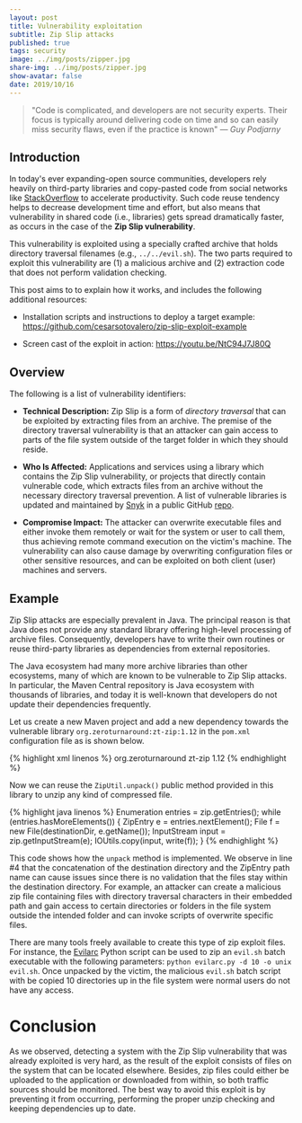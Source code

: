 ```yaml
---
layout: post
title: Vulnerability exploitation
subtitle: Zip Slip attacks
published: true
tags: security
image: ../img/posts/zipper.jpg
share-img: ../img/posts/zipper.jpg
show-avatar: false
date: 2019/10/16
---
```


>"Code is complicated, and developers are not security experts. Their focus is typically around delivering code on time and so can
easily miss security flaws, even if the practice is known" *― Guy Podjarny*

## Introduction

In today's ever expanding-open source communities, developers rely heavily on third-party libraries and copy-pasted code from social networks like [StackOverflow](https://stackoverflow.com/) to accelerate productivity. Such code reuse tendency helps to decrease development time and effort, but also means that vulnerability in shared code (i.e., libraries) gets spread dramatically faster, as occurs in the case of the **Zip Slip vulnerability**.

This vulnerability is exploited using a specially crafted archive that holds directory traversal filenames (e.g., `../../evil.sh`). The two parts required to exploit this vulnerability are (1) a malicious archive and (2) extraction code that does not perform validation checking.

This post aims to to explain how it works, and includes the following additional resources:

- Installation scripts and instructions to deploy a target example:
    <https://github.com/cesarsotovalero/zip-slip-exploit-example>

-   Screen cast of the exploit in action: <https://youtu.be/NtC94J7J80Q>

## Overview

The following is a list of vulnerability identifiers:

-   **Technical Description:** Zip Slip is a form of *directory
    traversal* that can be exploited by extracting files from an
    archive. The premise of the directory traversal vulnerability is
    that an attacker can gain access to parts of the file system outside
    of the target folder in which they should reside.

-   **Who Is Affected:** Applications and services using a library which
    contains the Zip Slip vulnerability, or projects that directly
    contain vulnerable code, which extracts files from an archive
    without the necessary directory traversal prevention. A list of
    vulnerable libraries is updated and maintained by [Snyk](https://snyk.io) in a
    public GitHub [repo](https://github.com/snyk/zip-slip-vulnerability).

-   **Compromise Impact:** The attacker can overwrite executable files
    and either invoke them remotely or wait for the system or user to
    call them, thus achieving remote command execution on the victim's
    machine. The vulnerability can also cause damage by overwriting
    configuration files or other sensitive resources, and can be
    exploited on both client (user) machines and servers.

## Example

Zip Slip attacks are especially prevalent in Java. The principal reason is that Java does not provide any standard library offering high-level processing of archive files. Consequently, developers have to write their own routines or reuse third-party libraries as dependencies from external repositories.

The Java ecosystem had many more archive libraries than other ecosystems, many of which are known to be vulnerable to Zip Slip attacks. In particular, the Maven Central repository is Java ecosystem with thousands of libraries, and today it is well-known that developers do not update their dependencies frequently.

Let us create a new Maven project and add a new dependency towards the
vulnerable library `org.zeroturnaround:zt-zip:1.12` in the `pom.xml`
configuration file as is shown below.
 
{% highlight xml linenos %}
<dependency>
    <groupId>org.zeroturnaround</groupId>
    <artifactId>zt-zip</artifactId>
    <version>1.12</version>
</dependency>
{% endhighlight %}

 Now we can reuse the `ZipUtil.unpack()` public method provided in this library to unzip any kind of compressed file. 

{% highlight java linenos %}
Enumeration<ZipEntry> entries = zip.getEntries();
   while (entries.hasMoreElements()) {
       ZipEntry e = entries.nextElement();
       File f = new File(destinationDir, e.getName());
       InputStream input = zip.getInputStream(e);
       IOUtils.copy(input, write(f));
   }
{% endhighlight %}

This code shows how the `unpack` method is implemented. We observe in line #4 that the concatenation of the destination directory and the ZipEntry path name can cause issues since there is no validation that the files stay within the destination directory. For example, an attacker can create a malicious zip file containing files with directory traversal characters in their embedded path and gain access to certain directories or folders in the file system outside the intended folder and can invoke scripts of overwrite specific files.

There are many tools freely available to create this type of zip exploit files. For instance, the [Evilarc](https://github.com/ptoomey3/evilarc) Python script can be used to zip an `evil.sh` batch executable with the following parameters: `python evilarc.py -d 10 -o unix evil.sh`. Once unpacked by the victim, the malicious `evil.sh` batch script with be copied 10 directories up in the file system were normal users do not have any access.

Conclusion
========
 
 As we observed, detecting a system with the Zip Slip vulnerability that  was already exploited is very hard, as the result of the exploit  consists of files on the system that can be located elsewhere. Besides,  zip files could either be uploaded to the application or downloaded from  within, so both traffic sources should be monitored. The  best way to avoid this exploit is by preventing it from occurring,  performing the proper unzip checking and keeping dependencies up to  date.
